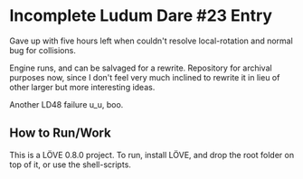 Incomplete Ludum Dare #23 Entry
===============================

Gave up with five hours left when couldn't resolve local-rotation and normal bug for collisions. 

Engine runs, and can be salvaged for a rewrite. Repository for archival purposes now, since I don't feel very much inclined to rewrite it in lieu of other larger but more interesting ideas.

Another LD48 failure u_u, boo.

How to Run/Work
---------------

This is a LÖVE 0.8.0 project. To run, install LÖVE, and drop the root folder on top of it, or use the shell-scripts.

